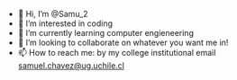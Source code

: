 - 👋 Hi, I’m @Samu_2
- 👀 I’m interested in coding
- 🌱 I’m currently learning computer engieneering
- 💞️ I’m looking to collaborate on whatever you want me in!
- 📫 How to reach me: by my college institutional email samuel.chavez@ug.uchile.cl
